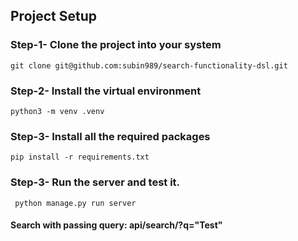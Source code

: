 ## Project Setup

### Step-1- Clone the project into your system

```git clone git@github.com:subin989/search-functionality-dsl.git ```

### Step-2- Install the virtual environment

```python3 -m venv .venv ```

### Step-3- Install all the required packages

```pip install -r requirements.txt```


### Step-3- Run the server and test it.

``` python manage.py run server```

#### Search with passing query: api/search/?q="Test"